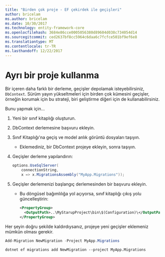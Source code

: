 ```yaml
---
title: "Birden çok proje - EF çekirdek ile geçişleri"
author: bricelam
ms.author: bricelam
ms.date: 10/30/2017
ms.technology: entity-framework-core
ms.openlocfilehash: 3684e86cce0005056380d89604d038c734054d14
ms.sourcegitcommit: ced2637bf8cc5964c6daa6c7fcfce501bf9ef6e8
ms.translationtype: MT
ms.contentlocale: tr-TR
ms.lasthandoff: 12/22/2017
---
```

<a name="using-a-separate-project"></a>Ayrı bir proje kullanma
========================
Bir içeren daha farklı bir derleme, geçişler depolamak isteyebilirsiniz, `DbContext`. Sürüm yayın yükseltmeleri için birden çok kümesini geçişler, örneğin korumak için bu strateji, biri geliştirme diğeri için de kullanabilirsiniz.

Bunu yapmak için...

1. Yeni bir sınıf kitaplığı oluşturun.

2. DbContext derlemesine başvuru ekleyin.

3. Sınıf Kitaplığı'na geçiş ve model anlık görüntü dosyaları taşıyın.
   * Eklemediniz, bir DbContext projeye ekleyin, sonra taşıyın.

4. Geçişler derleme yapılandırın:

   ``` csharp
   options.UseSqlServer(
       connectionString,
       x => x.MigrationsAssembly("MyApp.Migrations"));
   ```

5. Geçişler derlemenizi başlangıç derlemesinden bir başvuru ekleyin.
   * Bu döngüsel bağımlılığa yol açıyorsa, sınıf kitaplığı çıkış yolu güncelleştirin:

     ``` xml
     <PropertyGroup>
       <OutputPath>..\MyStarupProject\bin\$(Configuration)\</OutputPath>
     </PropertyGroup>
     ```

Her şeyin doğru şekilde kaldırdıysanız, projeye yeni geçişler eklemeniz mümkün olması gerekir.

``` powershell
Add-Migration NewMigration -Project MyApp.Migrations
```
``` Console
dotnet ef migrations add NewMigration --project MyApp.Migrations
```
